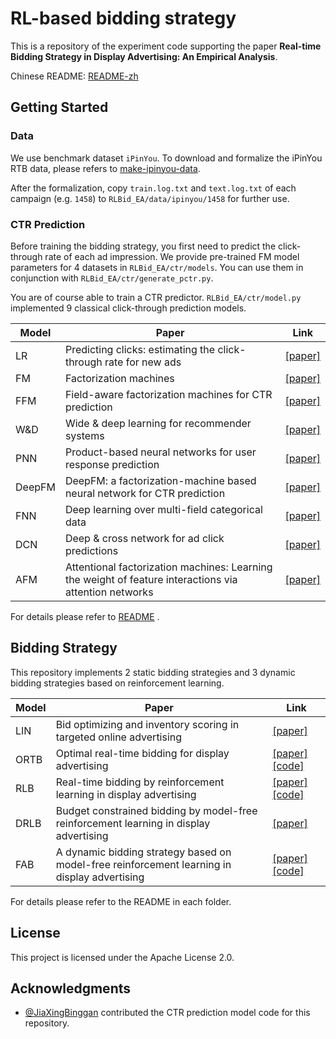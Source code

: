 # RL-based bidding strategy

This is a repository of the experiment code supporting the paper **Real-time Bidding Strategy in Display Advertising: An Empirical Analysis**.

Chinese README: [README-zh](https://github.com/hzn666/RLBid_EA/blob/master/README-zh.MD)

## Getting Started

### Data
We use benchmark dataset `iPinYou`. To download and  formalize the iPinYou RTB data, please refers to [make-ipinyou-data](https://github.com/wnzhang/make-ipinyou-data).

After the formalization, copy `train.log.txt` and `text.log.txt` of each campaign (e.g. `1458`) to `RLBid_EA/data/ipinyou/1458` for further use.
### CTR Prediction

Before training the bidding strategy, you first need to predict the click-through rate of each ad impression. We provide pre-trained FM model parameters for 4 datasets in `RLBid_EA/ctr/models`. You can use them in conjunction with `RLBid_EA/ctr/generate_pctr.py`.

You are of course able to train a CTR predictor. `RLBid_EA/ctr/model.py`  implemented 9 classical click-through prediction models.

| Model  | Paper                                                        | Link                                                                       |
| ------ | ------------------------------------------------------------ |----------------------------------------------------------------------------|
| LR     | Predicting clicks: estimating the click-through rate for new ads | [\[paper\]](https://dl.acm.org/doi/abs/10.1145/1242572.1242643)            |
| FM     | Factorization machines                                       | [\[paper\]](https://ieeexplore.ieee.org/abstract/document/5694074/)        |
| FFM    | Field-aware factorization machines for CTR prediction        | [\[paper\]](https://dl.acm.org/doi/abs/10.1145/2959100.2959134)            |
| W&D    | Wide & deep learning for recommender systems                 | [\[paper\]](https://dl.acm.org/doi/abs/10.1145/2988450.2988454)            |
| PNN    | Product-based neural networks for user response prediction   | [\[paper\]](https://ieeexplore.ieee.org/abstract/document/7837964/)        |
| DeepFM | DeepFM: a factorization-machine based neural network for CTR prediction | [\[paper\]](https://arxiv.org/abs/1703.04247)                              |
| FNN    | Deep learning over multi-field categorical data              | [\[paper\]](https://link.springer.com/chapter/10.1007/978-3-319-30671-1_4) |
| DCN    | Deep & cross network for ad click predictions                | [\[paper\]](https://dl.acm.org/doi/abs/10.1145/3124749.3124754)            |
| AFM    | Attentional factorization machines: Learning the weight of feature interactions via attention networks | [\[paper\]](https://arxiv.org/abs/1708.04617)                              |

For details please refer to [README](https://github.com/hzn666/RLBid_EA/blob/master/ctr/README.MD) .

## Bidding Strategy

This repository implements 2 static bidding strategies and 3 dynamic bidding strategies based on reinforcement learning.

| Model | Paper                                                        | Link                                                                                                                       |
| ----- | ------------------------------------------------------------ |----------------------------------------------------------------------------------------------------------------------------|
| LIN   | Bid optimizing and inventory scoring in targeted online advertising | [\[paper\]](https://dl.acm.org/doi/abs/10.1145/2339530.2339655)                                                            |
| ORTB  | Optimal real-time bidding for display advertising            | [\[paper\]](https://dl.acm.org/doi/abs/10.1145/2623330.2623633) [\[code\]](https://github.com/wnzhang/rtbarbitrage)        |
| RLB   | Real-time bidding by reinforcement learning in display advertising | [\[paper\]](https://dl.acm.org/doi/abs/10.1145/3018661.3018702) [\[code\]](https://github.com/han-cai/rlb-dp)              |
| DRLB  | Budget constrained bidding by model-free reinforcement learning in display advertising | [\[paper\]](https://dl.acm.org/doi/abs/10.1145/3269206.3271748)                                                            |
| FAB   | A dynamic bidding strategy based on model-free reinforcement learning in display advertising | [\[paper\]](https://ieeexplore.ieee.org/abstract/document/9258910/) [\[code\]](https://github.com/JiaXingBinggan/FAB_expr) |

For details please refer to the README in each folder.

## License

This project is licensed under the Apache License 2.0.
## Acknowledgments

*  [@JiaXingBinggan](https://github.com/JiaXingBinggan) contributed the CTR prediction model code for this repository.

